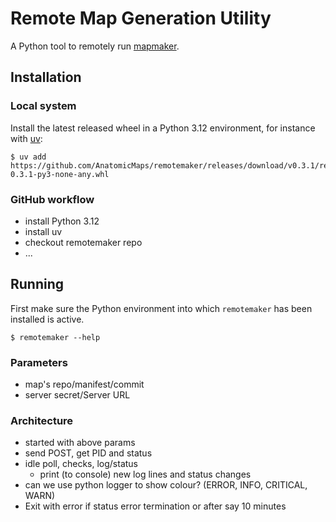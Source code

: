 # Remote Map Generation Utility

A Python tool to remotely run [mapmaker](https://github.com/AnatomicMaps/flatmap-maker).

## Installation

### Local system

Install the latest released wheel in a Python 3.12 environment, for instance with [uv](https://docs.astral.sh/uv/):


```
$ uv add https://github.com/AnatomicMaps/remotemaker/releases/download/v0.3.1/remotemaker-0.3.1-py3-none-any.whl
```

### GitHub workflow

-   install Python 3.12
-   install uv
-   checkout remotemaker repo
-   ...

## Running

First make sure the Python environment into which `remotemaker` has been installed is active.

```
$ remotemaker --help
```

### Parameters

-   map's repo/manifest/commit
-   server secret/Server URL

### Architecture

-   started with above params
-   send POST, get PID and status
-   idle poll, checks, log/status
    -   print (to console) new log lines and status changes
-   can we use python logger to show colour? (ERROR, INFO, CRITICAL, WARN)
-   Exit with error if status error termination or after say 10 minutes
